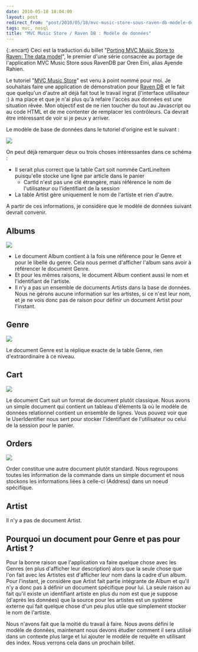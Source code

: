 ```yaml
---
date: 2010-05-18 18:04:00
layout: post
redirect_from: "post/2010/05/18/mvc-music-store-sous-raven-db-modele-donnees"
tags: mvc, nosql
title: "MVC Music Store / Raven DB : Modèle de données"
---
```


{:.encart}
Ceci est la traduction du billet "[Porting MVC Music Store to Raven: The data model](http://ayende.com/Blog/archive/2010/05/18/porting-mvc-music-store-to-raven-the-data-model.aspx)", le premier
d'une série consacrée au portage de l'application MVC Music Store sous RavenDB
par Oren Eini, alias Ayende Rahien.

Le tutoriel "[MVC Music Store](http://www.asp.net/mvc/samples/mvc-music-store/)" est venu à point nommé pour moi. Je
souhaitais faire une application de démonstration pour [Raven DB](http://ravendb.net/) et le fait que quelqu'un
d'autre ait déjà fait tout le travail ingrat (l'interface utilisateur :) à ma
place et que je n'ai plus qu'à refaire l'accès aux données est une situation
rêvée. Mon objectif est de ne rien toucher du tout au Javascript ou au code
HTML et de me contenter de remplacer les contrôleurs. Ca devrait être
intéressant de voir si je peux y arriver.

Le modèle de base de données dans le tutoriel d'origine est le
suivant :

![](http://ayende.com/Blog/images/ayende_com/Blog/WindowsLiveWriter/PortingMVCMusicStoretoRavenThedatamodel_14/image_2.png)

On peut déjà remarquer deux ou trois choses intéressantes dans ce
schéma :

* Il serait plus correct que la table Cart soit nommée CartLineItem
puisqu'elle stocke une ligne par article dans le panier
  - CartId n'est pas une clé étrangère, mais référence le nom de l'utilisateur
ou l'identifiant de la session
* La table Artist gère uniquement le nom de l'artiste et rien d'autre.

A partir de ces informations, je considère que le modèle de données suivant
devrait convenir.

## Albums

![](http://ayende.com/Blog/images/ayende_com/Blog/WindowsLiveWriter/PortingMVCMusicStoretoRavenThedatamodel_14/image_thumb_1.png)

* Le document Album contient à la fois une référence pour le Genre et pour le
libellé du genre. Cela nous permet d'afficher l'album sans avoir à référencer
le document Genre.
* Et pour les mêmes raisons, le document Album contient aussi le nom et
l'identifiant de l'artiste.
* Il n'y a pas un ensemble de documents Artists dans la base de données. Nous
ne gérons aucune information sur les artistes, si ce n'est leur nom, et je ne
vois donc pas de raison pour définir un document Artist pour l'instant.

## Genre

![](http://ayende.com/Blog/images/ayende_com/Blog/WindowsLiveWriter/PortingMVCMusicStoretoRavenThedatamodel_14/image_thumb_3.png)

Le document Genre est la réplique exacte de la table Genre, rien
d'extraordinaire à ce niveau.

## Cart

![](http://ayende.com/Blog/images/ayende_com/Blog/WindowsLiveWriter/PortingMVCMusicStoretoRavenThedatamodel_14/image_thumb_7.png)

Le document Cart suit un format de document plutôt classique. Nous avons un
simple document qui contient un tableau d'éléments là où le modèle de données
relationnel contient un ensemble de lignes. Vous pouvez voir que le
UserIdentifier nous sert pour stocker l'identifiant de l'utilisateur ou celui
de la session pour le panier.

## Orders

![](http://ayende.com/Blog/images/ayende_com/Blog/WindowsLiveWriter/PortingMVCMusicStoretoRavenThedatamodel_14/image_thumb_8.png)

Order constitue une autre document plutôt standard. Nous regroupons toutes
les information de la commande dans un simple document et nous stockons les
informations liées à celle-ci (Address) dans un noeud spécifique.

## Artist

Il n'y a pas de document Artist.

## Pourquoi un document pour Genre et pas pour Artist ?

Pour la bonne raison que l'application va faire quelque chose avec les
Genres (en plus d'afficher leur description) alors que la seule chose que l'on
fait avec les Artistes est d'afficher leur nom dans la cadre d'un album. Pour
l'instant, je considère que Artist fait partie intégrante de Album et qu'il n'y
a donc pas à définir un document spécifique pour lui. La seule raison au fait
qu'il existe un identifiant artiste en plus du nom est que je suppose (d'après
les données) que la source pour les artistes est un système externe qui fait
quelque chose d'un peu plus utile que simplement stocker le nom de
l'artiste.

Nous n'avons fait que la moitié du travail à faire. Nous avons défini le
modèle de données, maintenant nous devons étudier comment il sera utilisé dans
un contexte plus large et lui ajouter le modèle de requête en utilisant des
index. Nous verrons cela dans un prochain billet.
